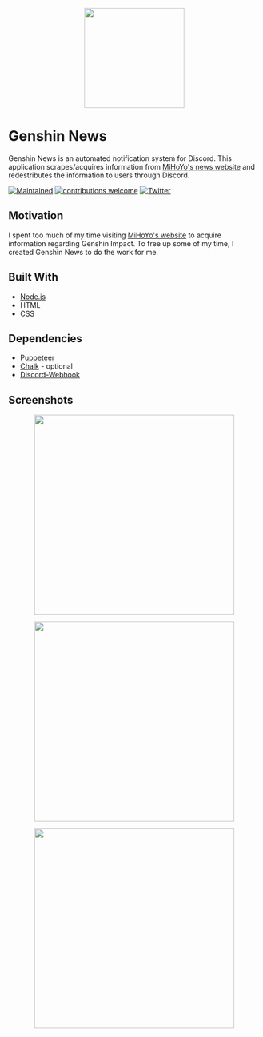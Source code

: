 <p align="center"><img src="https://genshinnews.com/paimon.png" width="200"></p>  

# Genshin News
Genshin News is an automated notification system for Discord. This application scrapes/acquires information from [MiHoYo's news website](https://genshin.mihoyo.com/en/news) and redestributes the information to users through Discord. 

[![Maintained](https://img.shields.io/maintenance/yes/2020)](https://github.com/ptrlrd/Genshin-News/commits/main) 
[![contributions welcome](https://img.shields.io/badge/contributions-welcome-brightgreen.svg?style=flat)](https://github.com/ptrlrd/Genshin-News/issues) 
[![Twitter](https://img.shields.io/twitter/follow/ptrlrd)](https://twitter.com/ptrlrd) 

## Motivation
I spent too much of my time visiting [MiHoYo's website](https://genshin.mihoyo.com/en/news) to acquire information regarding Genshin Impact. To free up some of my time, I created Genshin News to do the work for me.

## Built With
* [Node.js](https://nodejs.org/en/)
* HTML
* CSS

## Dependencies
* [Puppeteer](https://github.com/puppeteer/puppeteer)
* [Chalk](https://www.npmjs.com/package/chalk) - optional
* [Discord-Webhook](https://www.npmjs.com/package/webhook-discord)

## Screenshots
<p align="center"><img src="https://genshinnews.com/images/example.png" width="400"></p>  
<p align="center"><img src="https://genshinnews.com/images/examplewebsite.png" width="400"></p>  
<p align="center"><img src="https://genshinnews.com/images/exampleterminal.png" width="400"></p>  
